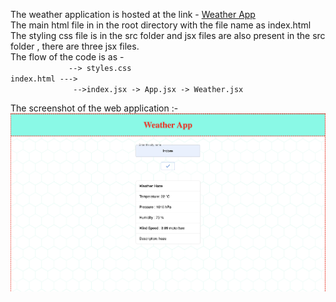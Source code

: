 The weather application is hosted at the link - [Weather App](https://abhinavpatel271.github.io/codeX_weatherApp/)  
The main html file in in the root directory with the file name as index.html  
The styling css file is in the src folder and jsx files are also present in the src folder , there are three jsx files.  
The flow of the code is as -  
`              --> styles.css                        `    
`index.html --->                                     `  
`              -->index.jsx -> App.jsx -> Weather.jsx`   

The screenshot of the web application :-  
<img src="screenshot.png" />
             

 

